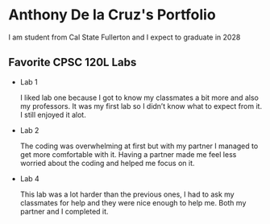 # Anthony De la Cruz's Portfolio

I am student from Cal State Fullerton and I expect to graduate in 2028

## Favorite CPSC 120L Labs 

* Lab 1

  I liked lab one because I got to know my classmates a bit more and also my professors. It was my first lab so I didn’t know what to expect from it. I still enjoyed it alot. 

* Lab 2

  The coding was overwhelming at first but with my partner I managed to get more comfortable with it. Having a partner made me feel less worried about the coding and helped me focus on it. 

* Lab 4

  This lab was a lot harder than the previous ones, I had to ask my classmates for help and they were nice enough to help me. Both my partner and I completed it. 
